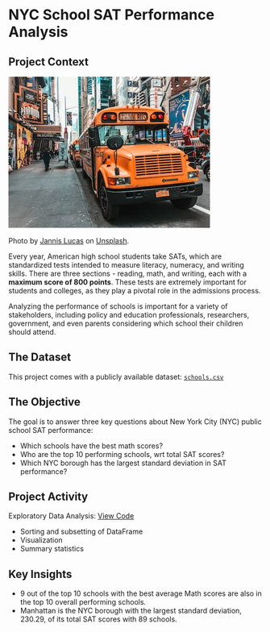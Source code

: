 # NYC School SAT Performance Analysis 

## Project Context
![New York City schoolbus](schoolbus.jpg)

Photo by [Jannis Lucas](https://unsplash.com/@jannis_lucas) on [Unsplash](https://unsplash.com).
<br>

Every year, American high school students take SATs, which are standardized tests intended to measure literacy, numeracy, and writing skills. There are three sections - reading, math, and writing, each with a **maximum score of 800 points**. These tests are extremely important for students and colleges, as they play a pivotal role in the admissions process.

Analyzing the performance of schools is important for a variety of stakeholders, including policy and education professionals, researchers, government, and even parents considering which school their children should attend. 

## The Dataset
This project comes with a publicly available dataset: [`schools.csv`](https://github.com/Kingston257/NYC-School-SAT-Performance-Analysis-Project-Summary/blob/main/schools.csv)

## The Objective
The goal is to answer three key questions about New York City (NYC) public school SAT performance: 
- Which schools have the best math scores?
- Who are the top 10 performing schools, wrt total SAT scores?
- Which NYC borough has the largest standard deviation in SAT performance?

## Project Activity
Exploratory Data Analysis: [View Code](notebook.ipynb)
- Sorting and subsetting of DataFrame
- Visualization
- Summary statistics

## Key Insights
- 9 out of the top 10 schools with the best average Math scores are also in the top 10 overall performing schools.
- Manhattan is the NYC borough with the largest standard deviation, 230.29, of its total SAT scores with 89 schools.
